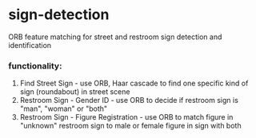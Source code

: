 # sign-detection
ORB feature matching for street and restroom sign detection and identification

### functionality:
1. Find Street Sign - use ORB, Haar cascade to find one specific kind of sign (roundabout) in street scene 
2. Restroom Sign - Gender ID - use ORB to decide if restroom sign is "man", "woman" or "both"
3. Restroom Sign - Figure Registration - use ORB to match figure in "unknown" restroom sign to male or female figure in sign with both
